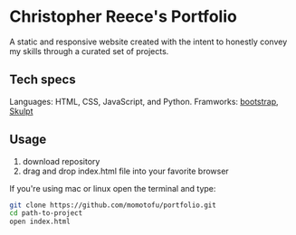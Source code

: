 # Christopher Reece's Portfolio
A static and responsive website created with the intent to honestly convey my skills through a curated set of projects.


## Tech specs
Languages: HTML, CSS, JavaScript, and Python. 
Framworks: [bootstrap](http://getbootstrap.com/), [Skulpt](http://www.skulpt.org/)


## Usage
1. download repository
2. drag and drop index.html file into your favorite browser

If you're using mac or linux open the terminal and type:
```bash
git clone https://github.com/momotofu/portfolio.git
cd path-to-project
open index.html
```
